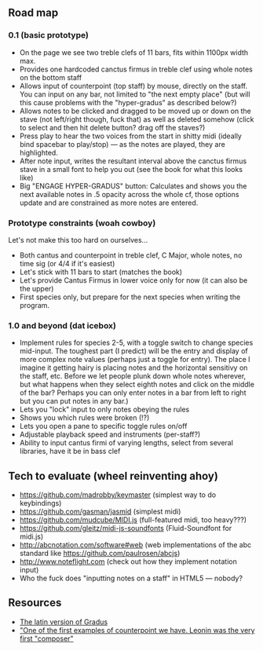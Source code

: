 ## Road map

### 0.1 (basic prototype)

* On the page we see two treble clefs of 11 bars, fits within 1100px width max.
* Provides one hardcoded canctus firmus in treble clef using whole notes on the bottom staff
* Allows input of counterpoint (top staff) by mouse, directly on the staff. You can input on any bar, not limited to "the next empty place" (but will this cause problems with the "hyper-gradus" as described below?)
* Allows notes to be clicked and dragged to be moved up or down on the stave (not left/right though, fuck that) as well as deleted somehow (click to select and then hit delete button? drag off the staves?)
* Press play to hear the two voices from the start in shitty midi (ideally bind spacebar to play/stop) — as the notes are played, they are highlighted. 
* After note input, writes the resultant interval above the canctus firmus stave in a small font to help you out (see the book for what this looks like)
* Big "ENGAGE HYPER-GRADUS" button: Calculates and shows you the next available notes in .5 opacity across the whole cf, those options update and are constrained as more notes are entered.


### Prototype constraints (woah cowboy)

Let's not make this too hard on ourselves...

* Both cantus and counterpoint in treble clef, C Major, whole notes, no time sig (or 4/4 if it's easiest)
* Let's stick with 11 bars to start (matches the book)
* Let's provide Cantus Firmus in lower voice only for now (it can also be the upper)
* First species only, but prepare for the next species when writing the program. 


### 1.0 and beyond (dat icebox)

* Implement rules for species 2-5, with a toggle switch to change species mid-input. The toughest part (I predict) will be the entry and display of more complex note values (perhaps just a toggle for entry). The place I imagine it getting hairy is placing notes and the horizontal sensitivy on the staff, etc. Before we let people plunk down whole notes wherever, but what happens when they select eighth notes and click on the middle of the bar? Perhaps you can only enter notes in a bar from left to right but you can put notes in any bar.)
* Lets you "lock" input to only notes obeying the rules
* Shows you which rules were broken (!?)
* Lets you open a pane to specific toggle rules on/off
* Adjustable playback speed and instruments (per-staff?)
* Ability to input cantus firmi of varying lengths, select from several libraries, have it be in bass clef

## Tech to evaluate (wheel reinventing ahoy)

* https://github.com/madrobby/keymaster (simplest way to do keybindings)
* https://github.com/gasman/jasmid (simplest midi)
* https://github.com/mudcube/MIDI.js (full-featured midi, too heavy???)
* https://github.com/gleitz/midi-js-soundfonts (Fluid-Soundfont for midi.js)
* http://abcnotation.com/software#web (web implementations of the abc standard like https://github.com/paulrosen/abcjs)
* http://www.noteflight.com (check out how they implement notation input)
* Who the fuck does "inputting notes on a staff" in HTML5 — nobody? 


## Resources
* [The latin version of Gradus](http://conquest.imslp.info/files/imglnks/usimg/f/fd/IMSLP91138-PMLP187246-Fux_-_Gradus_ad_Parnassum.pdf)
* ["One of the first examples of counterpoint we have. Leonin was the very first "composer"](https://www.youtube.com/watch?v=fVjo_mhcGG8)
